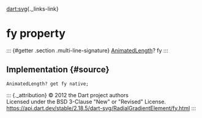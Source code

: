 [dart:svg](../../dart-svg/dart-svg-library){._links-link}

fy property
===========

::: {#getter .section .multi-line-signature}
[AnimatedLength](../animatedlength-class)? fy
:::

Implementation {#source}
--------------

``` {.language-dart data-language="dart"}
AnimatedLength? get fy native;
```

::: {._attribution}
© 2012 the Dart project authors\
Licensed under the BSD 3-Clause \"New\" or \"Revised\" License.\
<https://api.dart.dev/stable/2.18.5/dart-svg/RadialGradientElement/fy.html>
:::
